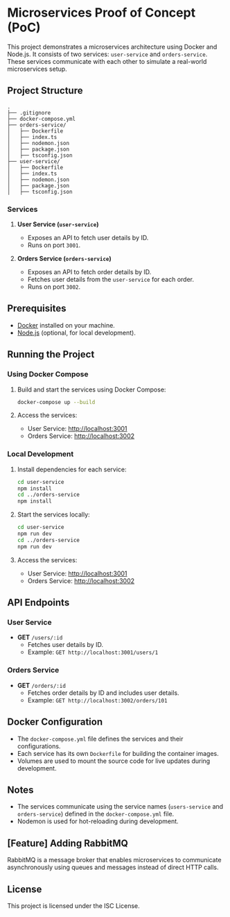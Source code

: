 # Microservices Proof of Concept (PoC)

This project demonstrates a microservices architecture using Docker and Node.js. It consists of two services: `user-service` and `orders-service`. These services communicate with each other to simulate a real-world microservices setup.

## Project Structure

```
.
├── .gitignore
├── docker-compose.yml
├── orders-service/
│   ├── Dockerfile
│   ├── index.ts
│   ├── nodemon.json
│   ├── package.json
│   ├── tsconfig.json
├── user-service/
│   ├── Dockerfile
│   ├── index.ts
│   ├── nodemon.json
│   ├── package.json
│   ├── tsconfig.json
```

### Services

1. **User Service (`user-service`)**
   - Exposes an API to fetch user details by ID.
   - Runs on port `3001`.

2. **Orders Service (`orders-service`)**
   - Exposes an API to fetch order details by ID.
   - Fetches user details from the `user-service` for each order.
   - Runs on port `3002`.

## Prerequisites

- [Docker](https://www.docker.com/) installed on your machine.
- [Node.js](https://nodejs.org/) (optional, for local development).

## Running the Project

### Using Docker Compose

1. Build and start the services using Docker Compose:
   ```bash
   docker-compose up --build
   ```

2. Access the services:
   - User Service: [http://localhost:3001](http://localhost:3001)
   - Orders Service: [http://localhost:3002](http://localhost:3002)

### Local Development

1. Install dependencies for each service:
   ```bash
   cd user-service
   npm install
   cd ../orders-service
   npm install
   ```

2. Start the services locally:
   ```bash
   cd user-service
   npm run dev
   cd ../orders-service
   npm run dev
   ```

3. Access the services:
   - User Service: [http://localhost:3001](http://localhost:3001)
   - Orders Service: [http://localhost:3002](http://localhost:3002)

## API Endpoints

### User Service

- **GET** `/users/:id`
  - Fetches user details by ID.
  - Example: `GET http://localhost:3001/users/1`

### Orders Service

- **GET** `/orders/:id`
  - Fetches order details by ID and includes user details.
  - Example: `GET http://localhost:3002/orders/101`

## Docker Configuration

- The `docker-compose.yml` file defines the services and their configurations.
- Each service has its own `Dockerfile` for building the container images.
- Volumes are used to mount the source code for live updates during development.

## Notes

- The services communicate using the service names (`users-service` and `orders-service`) defined in the `docker-compose.yml` file.
- Nodemon is used for hot-reloading during development.

## [Feature] Adding RabbitMQ
RabbitMQ is a message broker that enables microservices to communicate asynchronously using queues and messages instead of direct HTTP calls.

## License

This project is licensed under the ISC License.